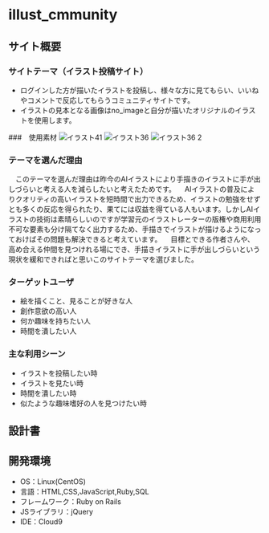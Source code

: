 # illust_cmmunity

## サイト概要
### サイトテーマ（イラスト投稿サイト）
- ログインした方が描いたイラストを投稿し、様々な方に見てもらい、いいねやコメントで反応してもらうコミュニティサイトです。
- イラストの見本となる画像はno_imageと自分が描いたオリジナルのイラストを使用します。

###　使用素材
![イラスト41](https://github.com/DWC-Mario/nagano_cake/assets/129601109/5ed896d6-222c-4abe-8d50-d283ed8e38b8)
![イラスト36](https://github.com/DWC-Mario/nagano_cake/assets/129601109/6326809c-fd92-43f2-b0ba-a38de819d0d2)
![イラスト36 2](https://github.com/DWC-Mario/nagano_cake/assets/129601109/82da80a2-7ff6-4d75-bdc9-3ebd7d38fcc6)

### テーマを選んだ理由
　このテーマを選んだ理由は昨今のAIイラストにより手描きのイラストに手が出しづらいと考える人を減らしたいと考えたためです。
　AIイラストの普及によりクオリティの高いイラストを短時間で出力できるため、イラストの勉強をせずとも多くの反応を得られたり、果てには収益を得ている人もいます。しかしAIイラストの技術は素晴らしいのですが学習元のイラストレーターの版権や商用利用不可な要素も分け隔てなく出力するため、手描きでイラストが描けるようになっておけばその問題も解決できると考えています。
　目標とできる作者さんや、高め合える仲間を見つけれる場にでき、手描きイラストに手が出しづらいという現状を緩和できればと思いこのサイトテーマを選びました。
### ターゲットユーザ
- 絵を描くこと、見ることが好きな人 
- 創作意欲の高い人 
- 何か趣味を持ちたい人
- 時間を潰したい人

### 主な利用シーン
- イラストを投稿したい時
- イラストを見たい時
- 時間を潰したい時
- 似たような趣味嗜好の人を見つけたい時
## 設計書

## 開発環境
- OS：Linux(CentOS)
- 言語：HTML,CSS,JavaScript,Ruby,SQL
- フレームワーク：Ruby on Rails
- JSライブラリ：jQuery
- IDE：Cloud9

